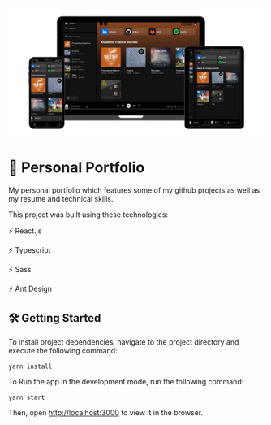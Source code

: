 ![mockup](https://github.com/francoborrelli/portfolio/blob/main/public/images/readme/mockup.png?raw=true)

# 🎵 Personal Portfolio

My personal portfolio which features some of my github projects as well as my resume and technical skills. 

This project was built using these technologies:

⚡️ React.js

⚡️ Typescript

⚡️ Sass

⚡️ Ant Design

## 🛠️ Getting Started

To install project dependencies, navigate to the project directory and execute the following command:

```
yarn install
```

To Run the app in the development mode, run the following command:

```
yarn start
```

Then, open [http://localhost:3000](http://localhost:3000) to view it in the browser.

